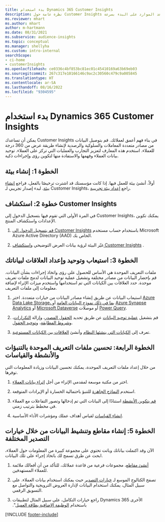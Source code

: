 ```yaml
---
title: بدء استخدام Dynamics 365 Customer Insights
description: نظرة عامة حول Customer Insights تساعد الموارد على البدء بسرعة.
ms.reviewer: mhart
ms.author: mhart
author: m-hartmann
ms.date: 08/31/2021
ms.subservice: audience-insights
ms.topic: conceptual
ms.manager: shellyha
ms.custom: intro-internal
searchScope:
- ci-home
- customerInsights
ms.openlocfilehash: ce0336c4bf853bc81ec01c45410169a63b69eb03
ms.sourcegitcommit: 267c317e10166146c9ac2c30560c479c9a005845
ms.translationtype: HT
ms.contentlocale: ar-SA
ms.lasthandoff: 08/16/2022
ms.locfileid: "9304595"
---
```

# <a name="get-started-with-dynamics-365-customer-insights"></a>بدء استخدام Dynamics 365 Customer Insights

يمكن أن تساعدك Customer Insights في بناء فهم أعمق لعملائك. قم بتوصيل البيانات من مصادر متعددة المعاملات والسلوكية والرصدية لإنشاء طريقة عرض من 360 درجة للعملاء. استخدم هذه المعارف لتعزيز التجارب والعمليات التي تركز على العملاء. توحيد بيانات العملاء وفهمها والاستفادة منها لتكوين رؤى وإجراءات ذكية.

## <a name="step-1-create-an-environment"></a>الخطوة 1: إنشاء بيئة

أولاً، أنشئ بيئة للعمل فيها. إذا كانت مؤسستك قد اشترت ترخيصًا بالفعل، فراجع [إنشاء بيئة](create-environment.md). لبدء إصدار تجريبي لـ Customer Insights، راجع [إعداد بيئة تجريبية](trial-signup.md).

## <a name="step-2-explore-customer-insights"></a>خطوة 2: استكشاف Customer Insights

في المرة الأولى التي تقوم فيها بتسجيل الدخول إلى Customer Insights، يمكنك تكوين الإعدادات واستكشاف المنتج.

1. [قم بتسجيل الدخول إلى Customer Insights](https://home.ci.ai.dynamics.com) باستخدام حساب مستخدم Microsoft Azure Active Directory (AAD) الخاص بك.

1. غيّر البيئة لرؤية بيانات العرض التوضيحي و[استكشاف Customer Insights](home.md) .

## <a name="step-3-ingest-unify-and-set-up-relationships-for-your-data"></a>الخطوة 3: استيعاب وتوحيد وإعداد العلاقات لبياناتك

ملفات التعريف الموحدة هي الأساس للحصول على رؤى واتخاذ إجراءات بشأن البيانات. قم بإحضار البيانات من مصادر مختلفة وتشغيل عملية توحيد البيانات لدمج ملفات تعريف موحدة. حدد العلاقات بين الكيانات التي تم استخدامها واستخدم ميزات الإثراء لإضافة معلومات إلى ملفات التعريف.

1. استيعاب البيانات عن طريق إنشاء مصادر البيانات من خيارات متعددة. اختر [Azure Data Lake Storage، بما في ذلك نموذج البيانات العامة](connect-common-data-model.md) أو [Azure Synapse Analytics](connect-synapse.md) أو [Microsoft Dataverse](connect-dataverse-managed-lake.md) أو موصلات  [Power Query](connect-power-query.md).

1. قم بتشغيل [عملية توحيد البيانات](data-unification.md) عن طريق تحديد [الحقول المصدر](map-entities.md)، وإزالة [التكرارات](remove-duplicates.md)، و[شروط المطابقة](match-entities.md)، و[توحيد الحقول](merge-entities.md).

1. تعرف إلى [الكيانات التي ينشئها النظام](entities.md) وأنشئ [العلاقات بين الكيانات المستوعبة](relationships.md).

## <a name="step-4-enhance-unified-profiles-with-predictions-activities-and-measures"></a>الخطوة الرابعة: تحسين ملفات التعريف الموحدة بالتنبؤات والأنشطة والقياسات

من خلال إعداد ملفات التعريف الموحدة، يمكنك تحسين البيانات وزيادة المعلومات التي توفرها.

1. اختر من مكتبة موسعة لمقدمي الإثراء من أجل [إثراء بيانات العملاء](enrichment-hub.md).

1. استخدم [النماذج الجاهزة](predictions-overview.md) للتنبؤ باحتمالية الخسارة أو الإيرادات المتوقعة.

1. [قم بتكوين الأنشطة](activities.md) استنادًا إلى البيانات التي تم إدخالها وتصور التفاعلات مع العملاء في مخطط بترتيب زمني.

1. [إنشاء القياسات](measures.md) لقياس أهداف عملك ومؤشرات الأداء الأساسية.

## <a name="step-5-create-segments-and-activate-data-through-various-export-options"></a>الخطوة 5: إنشاء مقاطع وتنشيط البيانات من خلال خيارات التصدير المختلفة

الآن وقد اكتملت بياناتك وباتت تحتوي على مجموعة كبيرة من المعلومات حول العملاء، ابحث عن طرق تسمح لك باتخاذ إجراء على تلك البيانات.

1. [أنشئ مقاطع](segments.md)، مجموعات فرعية من قاعدة عملائك، للتأكد من أن أفعالك ملائمة للعملاء المستهدفين.

1. تصفح الكتالوج الموسع لـ [خيارات التصدير](export-destinations.md) حيث يمكنك استخدام بيانات العملاء. على سبيل المثال، يمكنك استخدام البيانات لإدارة العروض الترويجية والتواصل مع التسويق الرقمي.

1. راجع خيارات التكامل، على سبيل المثال لتطبيقات Dynamics 365 الأخرى باستخدام [‏‫الوظيفة الإضافية بطاقة العميل](customer-card-add-in.md)".  


[!INCLUDE [footer-include](includes/footer-banner.md)]
